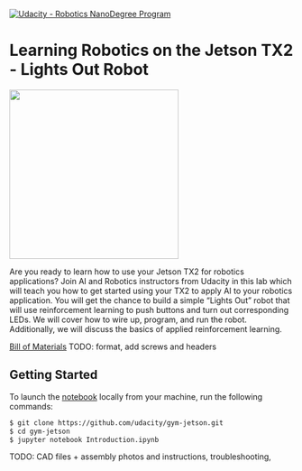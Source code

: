 [![Udacity - Robotics NanoDegree Program](https://s3-us-west-1.amazonaws.com/udacity-robotics/Extra+Images/RoboND_flag.png)](https://www.udacity.com/robotics)
# Learning Robotics on the Jetson TX2 - Lights Out Robot

<img src="https://github.com/udacity/gym-jetson/blob/master/images/robot-working.gif" width="300">

Are you ready to learn how to use your Jetson TX2 for robotics applications? Join AI and Robotics instructors from Udacity in this lab which will teach you how to get started using your TX2 to apply AI to your robotics application. You will get the chance to build a simple “Lights Out” robot that will use reinforcement learning to push buttons and turn out corresponding LEDs. We will cover how to wire up, program, and run the robot. Additionally, we will discuss the basics of applied reinforcement learning.

[Bill of Materials](http://sfe.io/w145090) TODO: format, add screws and headers

## Getting Started

To launch the [notebook](https://github.com/udacity/gym-jetson/blob/master/Introduction%20to%20Reinforcement%20Learning%20with%20NVIDIA%20Jetson%20TX2.ipynb) locally from your machine, run the following commands:

``` bash
$ git clone https://github.com/udacity/gym-jetson.git
$ cd gym-jetson
$ jupyter notebook Introduction.ipynb
```

TODO: CAD files + assembly photos and instructions, troubleshooting,
